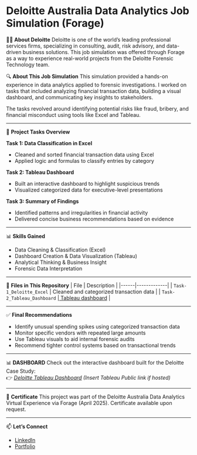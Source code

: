# Deloitte Australia Data Analytics Job Simulation (Forage)

🧑‍💼 **About Deloitte**
Deloitte is one of the world’s leading professional services firms, specializing in consulting, audit, risk advisory, and data-driven business solutions. This job simulation was offered through Forage as a way to experience real-world projects from the Deloitte Forensic Technology team.

🔍 **About This Job Simulation**
This simulation provided a hands-on experience in data analytics applied to forensic investigations. I worked on tasks that included analyzing financial transaction data, building a visual dashboard, and communicating key insights to stakeholders.

The tasks revolved around identifying potential risks like fraud, bribery, and financial misconduct using tools like Excel and Tableau.

---

📂 **Project Tasks Overview**

**Task 1: Data Classification in Excel**
- Cleaned and sorted financial transaction data using Excel
- Applied logic and formulas to classify entries by category

**Task 2: Tableau Dashboard**
- Built an interactive dashboard to highlight suspicious trends
- Visualized categorized data for executive-level presentations

**Task 3: Summary of Findings**
- Identified patterns and irregularities in financial activity
- Delivered concise business recommendations based on evidence

---

📊 **Skills Gained**
- Data Cleaning & Classification (Excel)
- Dashboard Creation & Data Visualization (Tableau)
- Analytical Thinking & Business Insight
- Forensic Data Interpretation

---

📁 **Files in This Repository**
| File | Description |
|------|-------------|
| `Task-1_Deloitte_Excel` | Cleaned and categorized transaction data |
| `Task-2_Tableau_Dashboard` |[ Tableau dashboard](https://public.tableau.com/views/DeloitteForensicDataDashboard/Dashboard1?:language=en-US&publish=yes&:sid=&:redirect=auth&:display_count=n&:origin=viz_share_link) |

---

✅ **Final Recommendations**
- Identify unusual spending spikes using categorized transaction data
- Monitor specific vendors with repeated large amounts
- Use Tableau visuals to aid internal forensic audits
- Recommend tighter control systems based on transactional trends

---

📊 **DASHBOARD**
Check out the interactive dashboard built for the Deloitte Case Study:  
👉 *[Deloitte Tableau Dashboard](#)* *(Insert Tableau Public link if hosted)*

---

📜 **Certificate**
This project was part of the Deloitte Australia Data Analytics Virtual Experience via Forage (April 2025). Certificate available upon request.

---

📫 **Let’s Connect**
- [LinkedIn](https://linkedin.com/in/ananyajayaprakash1308)
- [Portfolio](https://github.com/ananyajayaprakash13/portfolio)

